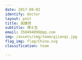 ```yaml
---
date: 2017-09-02
identify: doctor
layout: post
title: 高健奇
subtitle: 博士生
email: 350494096@qq.com
img: /assets/img/team/gjianqi.jpg
flag_img: flag/China.svg
classification: team

---
```

